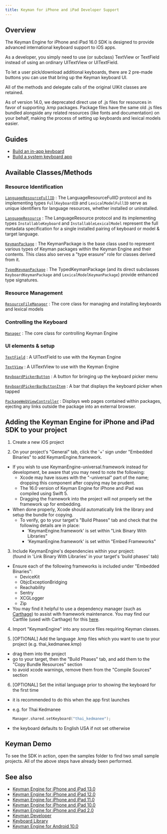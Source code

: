 ```yaml
---
title: Keyman for iPhone and iPad Developer Support
---
```


## Overview

The Keyman Engine for iPhone and iPad 16.0 SDK is designed to provide
advanced international keyboard support to iOS apps.  
  
As a developer, you simply need to use (or subclass) TextView or
TextField instead of using an ordinary UITextView or UITextField.  
  
To let a user pick/download additional keyboards, there are 2 pre-made
buttons you can use that bring up the Keyman keyboard UI.  
  
All of the methods and delegate calls of the original UIKit classes are
retained.  
  
As of version 14.0, we deprecated direct use of .js files for resources
in favor of supporting .kmp packages. Package files have the same old
.js files bundled alongside any related resources (like fonts and
documentation) on your behalf, making the process of setting up
keyboards and lexical models easier.

## Guides

- [Build an in-app keyboard](guides/in-app/)
- [Build a system keyboard app](guides/system-keyboard/)

## Available Classes/Methods

### Resource Identification

[`LanguageResourceFullID`](LanguageResource/LanguageResourceFullID)
:   The LanguageResourceFullID protocol and its implementing types
    `FullKeyboardID` and `LexicalModelFullID` serve as unique
    identifiers for language resources, whether installed or
    uninstalled.

[`LanguageResource`](LanguageResource)
:   The LanguageResource protocol and its implementing types
    `InstallableKeyboard` and `InstallableLexicalModel` represent the
    full metadata specification for a single installed pairing of
    keyboard or model & target language.

[`KeymanPackage`](KeymanPackage/)
:   The KeymanPackage is the base class used to represent various types
    of Keyman packages within the Keyman Engine and their contents. This
    class also serves a "type erasure" role for classes derived from it.

[`TypedKeymanPackage`](TypedKeymanPackage/)
:   The TypedKeymanPackage (and its direct subclasses
    `KeyboardKeymanPackage` and `LexicalModelKeymanPackage`) provide
    enhanced type signatures.

### Resource Management

[`ResourceFileManager`](ResourceFileManager/)
:   The core class for managing and installing keyboards and lexical models

### Controlling the Keyboard

[`Manager`](Manager/)
:   The core class for controlling Keyman Engine

### UI elements & setup

[`TextField`](TextField/)
:   A UITextField to use with the Keyman Engine

[`TextView`](TextView/)
:   A UITextView to use with the Keyman Engine

[`KeyboardPickerButton`](KeyboardPickerButton/)
:   A button for bringing up the keyboard picker menu

[`KeyboardPickerBarButtonItem`](KeyboardPickerBarButtonItem/)
:   A bar that displays the keyboard picker when tapped

[`PackageWebViewController`](PackageWebViewController/)
:   Displays web pages contained within packages, ejecting any links outside the package into an external browser.

## Adding the Keyman Engine for iPhone and iPad SDK to your project

1) Create a new iOS project

2) On your project's "General" tab, click the '+' sign under "Embedded Binaries" to add KeymanEngine.framework.

-   If you wish to use KeymanEngine-universal.framework instead for development, be aware that you may need to note the following:
    -   Xcode may have issues with the "-universal" part of the name; dropping this component after copying may be prudent.
    -   The 16.0 version of Keyman Engine for iPhone and iPad was compiled using Swift 5.
    -   Dragging the framework into the project will not properly set the framework up for embedding.
-   When done properly, Xcode should automatically link the library and setup the bundle for copying.
    - To verify, go to your target's "Build Phases" tab and check that the following details are in place:
        -   'KeymanEngine.framework' is set within "Link Binary With Libraries"
        -   'KeymanEngine.framework' is set within "Embed Frameworks"

3) Include KeymanEngine's dependencies within your project:  
(found in 'Link Binary With Libraries' in your target's 'build phases'
tab)

-   Ensure each of the following frameworks is included under "Embedded
    Binaries":
    -   DeviceKit
    -   ObjcExceptionBridging
    -   Reachability
    -   Sentry
    -   XCGLogger
    -   Zip
-   You may find it helpful to use a dependency manager (such as
    [Carthage](https://github.com/Carthage/Carthage)) to assist with
    framework maintenance. You may find our Cartfile (used with
    Carthage) for this
    [here](https://github.com/keymanapp/keyman/blob/master/ios/Cartfile).

4) Import "KeymanEngine" into any source files requiring Keyman
classes.

5) [OPTIONAL] Add the language .kmp files which you want to use to
your project (e.g. thai_kedmanee.kmp)

-   drag them into the project
-   go to your target, then the "Build Phases" tab, and add them to the
    "Copy Bundle Resources" section
-   to avoid xcode warnings, remove them from the "Compile Sources"
    section

6) [OPTIONAL] Set the initial language prior to showing the keyboard
for the first time

-   it is recommended to do this when the app first launches

-   e.g. for Thai Kedmanee

    ```swift
    Manager.shared.setKeyboard("thai_kedmanee");
    ```

-   the keyboard defaults to English USA if not set otherwise

## Keyman Demo

To see the SDK in action, open the samples folder to find two small
sample projects. All of the above steps have already been performed.

## See also

-   [Keyman Engine for iPhone and iPad 13.0](/developer/engine/iphone-and-ipad/13.0/)
-   [Keyman Engine for iPhone and iPad 12.0](/developer/engine/iphone-and-ipad/12.0/)
-   [Keyman Engine for iPhone and iPad 11.0](/developer/engine/iphone-and-ipad/11.0/)
-   [Keyman Engine for iPhone and iPad 10.0](/developer/engine/iphone-and-ipad/10.0/)
-   [Keyman Engine for iPhone and iPad 2.0](/developer/engine/iphone-and-ipad/2.0/)
-   [Keyman Developer](/developer/current-version/)
-   [Keyboard Library](http://keyman.com/developer/keymanweb/keyboards)
-   [Keyman Engine for Android 10.0](/developer/engine/android/current-version/)
